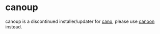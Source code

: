 # canoup

canoup is a discontinued installer/updater for [cano](https://github.com/CobbCoding1/Cano), please use [canoon](https://github.com/kul-sudo/canoon) instead.
